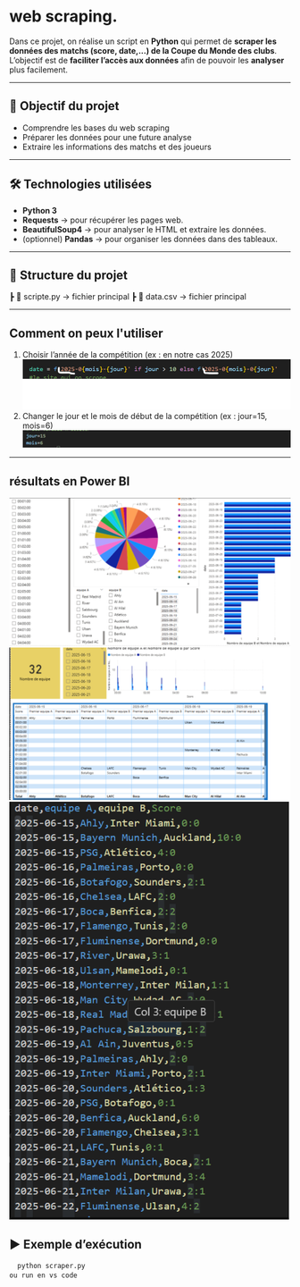 # web scraping.
Dans ce projet, on réalise un script en **Python** qui permet de **scraper les données des matchs (score, date,...) de la Coupe du Monde des clubs**.  
L’objectif est de **faciliter l’accès aux données** afin de pouvoir les **analyser** plus facilement.

---

## 🚀 Objectif du projet
- Comprendre les bases du web scraping
- Préparer les données pour une future analyse
- Extraire les informations des matchs et des joueurs

---

## 🛠️ Technologies utilisées
- **Python 3**
- **Requests** → pour récupérer les pages web.
- **BeautifulSoup4** → pour analyser le HTML et extraire les données.
- (optionnel) **Pandas** → pour organiser les données dans des tableaux.

---

## 📂 Structure du projet
┣ 📜 scripte.py → fichier principal 
┣ 📜 data.csv → fichier principal 

----

## Comment on peux l'utiliser 
1. Choisir l’année de la compétition (ex : en notre cas 2025) ![Capture d’écran](./anné.png)
2. Changer le jour et le mois de début de la compétition (ex : jour=15, mois=6) ![Capture d’écran](./date.png)

----

## résultats en Power BI
![Capture d’écran](./résulta1.png)
![Capture d’écran](./résulta2.png)
![Capture d’écran](./data.png)
   
## ▶️ Exemple d’exécution
```bash
  python scraper.py 
ou run en vs code
